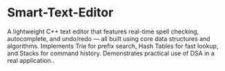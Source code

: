 # Smart-Text-Editor
A lightweight C++ text editor that features real-time spell checking, autocomplete, and undo/redo — all built using core data structures and algorithms. Implements Trie for prefix search, Hash Tables for fast lookup, and Stacks for command history. Demonstrates practical use of DSA in a real application..
